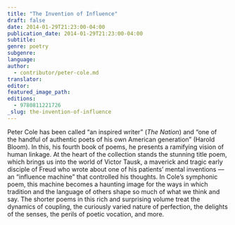 ```yaml
---
title: "The Invention of Influence"
draft: false
date: 2014-01-29T21:23:00-04:00
publication_date: 2014-01-29T21:23:00-04:00
subtitle:
genre: poetry
subgenre:
language:
author:
  - contributor/peter-cole.md
translator:
editor:
featured_image_path:
editions:
  - 9780811221726
_slug: the-invention-of-influence
---
```


Peter Cole has been called “an inspired writer” (_The Nation_) and “one of the handful of authentic poets of his own American generation” (Harold Bloom). In this, his fourth book of poems, he presents a ramifying vision of human linkage. At the heart of the collection stands the stunning title poem, which brings us into the world of Victor Tausk, a maverick and tragic early disciple of Freud who wrote about one of his patients’ mental inventions — an “influence machine” that controlled his thoughts. In Cole’s symphonic poem, this machine becomes a haunting image for the ways in which tradition and the language of others shape so much of what we think and say. The shorter poems in this rich and surprising volume treat the dynamics of coupling, the curiously varied nature of perfection, the delights of the senses, the perils of poetic vocation, and more.

